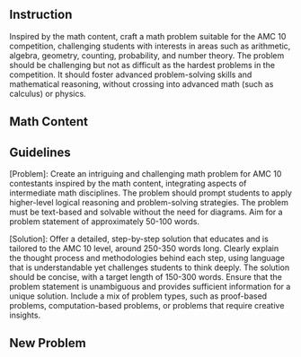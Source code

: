 ## Instruction
Inspired by the math content, craft a math problem suitable for the AMC 10 competition, challenging students with interests in areas such as arithmetic, algebra, geometry, counting, probability, and number theory. The problem should be challenging but not as difficult as the hardest problems in the competition. It should foster advanced problem-solving skills and mathematical reasoning, without crossing into advanced math (such as calculus) or physics.

## Math Content
<EXTRACT>

## Guidelines
[Problem]: Create an intriguing and challenging math problem for AMC 10 contestants inspired by the math content, integrating aspects of intermediate math disciplines. The problem should prompt students to apply higher-level logical reasoning and problem-solving strategies. The problem must be text-based and solvable without the need for diagrams. Aim for a problem statement of approximately 50-100 words.

[Solution]: Offer a detailed, step-by-step solution that educates and is tailored to the AMC 10 level, around 250-350 words long. Clearly explain the thought process and methodologies behind each step, using language that is understandable yet challenges students to think deeply. The solution should be concise, with a target length of 150-300 words.
Ensure that the problem statement is unambiguous and provides sufficient information for a unique solution. Include a mix of problem types, such as proof-based problems, computation-based problems, or problems that require creative insights.

## New Problem